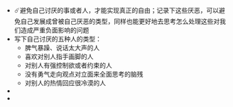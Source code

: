 - ☄️避免自己讨厌的事或者人，才能实现真正的自由；记录下这些厌恶，可以避免自己发展成曾被自己厌恶的类型，同样也能更好地去思考怎么处理这些对我们造成严重负面影响的问题
- 写下自己讨厌的五种人的类型：
	- 脾气暴躁、说话太大声的人
	- 喜欢对别人指手画脚的人
	- 对别人有强控制欲或者约束的人
	- 没有勇气走向观点对立面来全面思考的脑残
	- 对别人的热情回应很冷漠的人
-
-